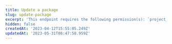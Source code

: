 ```yaml
---
title: Update a package
slug: update-package
excerpt: 'This endpoint requires the following permission(s): `project_configuration:packages:read_write`.'
hidden: false
createdAt: '2023-04-12T15:55:05.249Z'
updatedAt: '2023-05-31T08:47:58.959Z'
---
```

